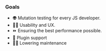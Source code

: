 ### Goals

- 👽 Mutation testing for every JS developer.
- 🤹‍♂️ Usability and UX.
- ⏩ Ensuring the best performance possible.
- 🔌 Plugin support
- 👨‍🏭 Lowering maintenance

<!--.element class="no-list"-->
